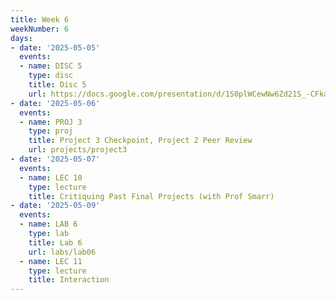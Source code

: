 ```yaml
---
title: Week 6
weekNumber: 6
days:
- date: '2025-05-05'
  events:
  - name: DISC 5
    type: disc
    title: Disc 5
    url: https://docs.google.com/presentation/d/1S0plWCewNw6Zd21S_-CFka1ufdIBv72teswA1QXzOYY/edit?usp=sharing
- date: '2025-05-06'
  events:
  - name: PROJ 3
    type: proj
    title: Project 3 Checkpoint, Project 2 Peer Review
    url: projects/project3
- date: '2025-05-07'
  events:
  - name: LEC 10
    type: lecture
    title: Critiquing Past Final Projects (with Prof Smarr)
- date: '2025-05-09'
  events:
  - name: LAB 6
    type: lab
    title: Lab 6
    url: labs/lab06
  - name: LEC 11
    type: lecture
    title: Interaction
---
```

